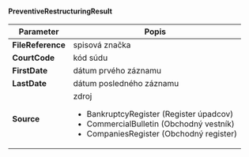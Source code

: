 #### PreventiveRestructuringResult
| Parameter | Popis |
| ----------- | ----------- |
| **FileReference** | spisová značka |
| **CourtCode** | kód súdu |
| **FirstDate** | dátum prvého záznamu |
| **LastDate** | dátum posledného záznamu |
| **Source** | zdroj <ul><li>BankruptcyRegister (Register úpadcov)</li><li>CommercialBulletin (Obchodný vestník)</li><li>CompaniesRegister (Obchodný register)</li></ul> |